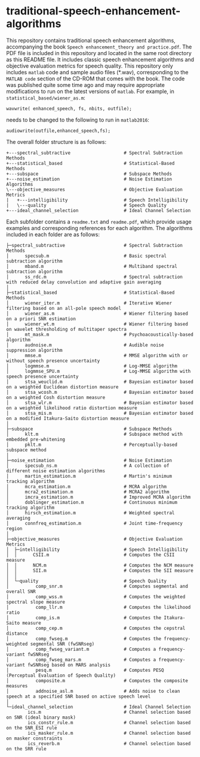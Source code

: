 # traditional-speech-enhancement-algorithms

This repository contains traditional speech enhancement algorithms, accompanying the book `Speech enhancement_theory and practice.pdf`. The PDF file is included in this repository and located in the same root directory as this README file. It includes classic speech enhancement algorithms and objective evaluation metrics for speech quality.
This repository only includes `matlab` code and sample audio files (*.wav), corresponding to the `MATLAB code` section of the CD-ROM that comes with the book.
The code was published quite some time ago and may require appropriate modifications to run on the latest versions of `matlab`. For example, in `statistical_based/wiener_as.m`:

```
wavwrite( enhanced_speech, fs, nbits, outfile);
```

needs to be changed to the following to run in `matlab2016`:

```
audiowrite(outfile,enhanced_speech,fs);
```

The overall folder structure is as follows:

```
+---spectral_subtractive                    # Spectral Subtraction Methods
+---statistical_based                       # Statistical-Based Methods
+---subspace                                # Subspace Methods
+---noise_estimation                        # Noise Estimation Algorithms
\---objective_measures                      # Objective Evaluation Metrics
|   +---intelligibility                     # Speech Intelligibility
|   \---quality                             # Speech Quality
+---ideal_channel_selection                 # Ideal Channel Selection
```

Each subfolder contains a `readme.txt` and `readme.pdf`, which provide usage examples and corresponding references for each algorithm.
The algorithms included in each folder are as follows:

```
├─spectral_subtractive                      # Spectral Subtraction Methods
│      specsub.m                            # Basic spectral subtraction algorithm
│      mband.m                              # Multiband spectral subtraction algorithm
│      ss_rdc.m                             # Spectral subtraction with reduced delay convolution and adaptive gain averaging
│
├─statistical_based                         # Statistical-Based Methods
│      wiener_iter.m                        # Iterative Wiener filtering based on an all-pole speech model
│      wiener_as.m                          # Wiener filtering based on a priori SNR estimation
│      wiener_wt.m                          # Wiener filtering based on wavelet thresholding of multitaper spectra
│      mt_mask.m                            # Psychoacoustically-based algorithm
│      audnoise.m                           # Audible noise suppression algorithm
│      mmse.m                               # MMSE algorithm with or without speech presence uncertainty
│      logmmse.m                            # Log-MMSE algorithm
│      logmmse_SPU.m                        # Log-MMSE algorithm with speech presence uncertainty
│      stsa_weuclid.m                       # Bayesian estimator based on a weighted Euclidean distortion measure
│      stsa_wcosh.m                         # Bayesian estimator based on a weighted Cosh distortion measure
│      stsa_wlr.m                           # Bayesian estimator based on a weighted likelihood ratio distortion measure
│      stsa_mis.m                           # Bayesian estimator based on a modified Itakura-Saito distortion measure
│
├─subspace                                  # Subspace Methods
│      klt.m                                # Subspace method with embedded pre-whitening
│      pklt.m                               # Perceptually-based subspace method
│
├─noise_estimation                          # Noise Estimation
│      specsub_ns.m                         # A collection of different noise estimation algorithms
│      martin_estimation.m                  # Martin's minimum tracking algorithm
│      mcra_estimation.m                    # MCRA algorithm
│      mcra2_estimation.m                   # MCRA2 algorithm
│      imcra_estimation.m                   # Improved MCRA algorithm
│      doblinger_estimation.m               # Continuous minimum tracking algorithm
│      hirsch_estimation.m                  # Weighted spectral averaging
│      connfreq_estimation.m                # Joint time-frequency region
│
├─objective_measures                        # Objective Evaluation Metrics
│  ├─intelligibility                        # Speech Intelligibility
│  │      CSII.m                            # Computes the CSII measure
│  │      NCM.m                             # Computes the NCM measure
│  │      SII.m                             # Computes the SII measure
│  │
│  └─quality                                # Speech Quality
│          comp_snr.m                       # Computes segmental and overall SNR
│          comp_wss.m                       # Computes the weighted spectral slope measure
│          comp_llr.m                       # Computes the likelihood ratio
│          comp_is.m                        # Computes the Itakura-Saito measure
│          comp_cep.m                       # Computes the cepstral distance
│          comp_fwseg.m                     # Computes the frequency-weighted segmental SNR (fwSNRseg)
│          comp_fwseg_variant.m             # Computes a frequency-variant fwSNRseg
│          comp_fwseg_mars.m                # Computes a frequency-variant fwSNRseg based on MARS analysis
│          pesq.m                           # Computes PESQ (Perceptual Evaluation of Speech Quality)
│          composite.m                      # Computes the composite measures
│          addnoise_asl.m                   # Adds noise to clean speech at a specified SNR based on active speech level
│
└─ideal_channel_selection                   # Ideal Channel Selection
        ics.m                               # Channel selection based on SNR (ideal binary mask)
        ics_constr_rule.m                   # Channel selection based on the SNR_ESI rule
        ics_masker_rule.m                   # Channel selection based on masker constraints
        ics_reverb.m                        # Channel selection based on the SRR rule
```
